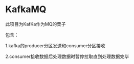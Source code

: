 # KafkaMQ

此项目为KafKa作为MQ的栗子

包含：

1.kafka的producer分区发送和consumer分区接收

2.consumer接收数据后处理数据时暂停拉取直到处理数据完毕
